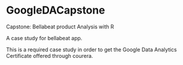 # GoogleDACapstone
Capstone: Bellabeat product Analysis with R


A case study for bellabeat app.

This is a required case study in order to get the Google Data Analytics Certificate offered through courera.

